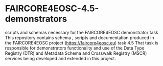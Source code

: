 # FAIRCORE4EOSC-4.5-demonstrators
scripts and schemas necessary for the FAIRCORE4EOSC demonstrator task
This repository contains schema , scripts and documentation produced in the FAIRCORE4EOSC project (https://faircore4eosc.eu) task 4.5
That task is responsible for demonstrators  functionality and use of the Data Type Registry (DTR) and Metadata Schema and Crosswalk Registry (MSCR) services being developed and extended in this project.
